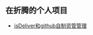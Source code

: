 ## 在折腾的个人项目

- [jsDeliver和github自制资管管理](/books/发展与OKR/02、在折腾的个人项目/01、jsDeliver和github自制资管管理/README.md)
